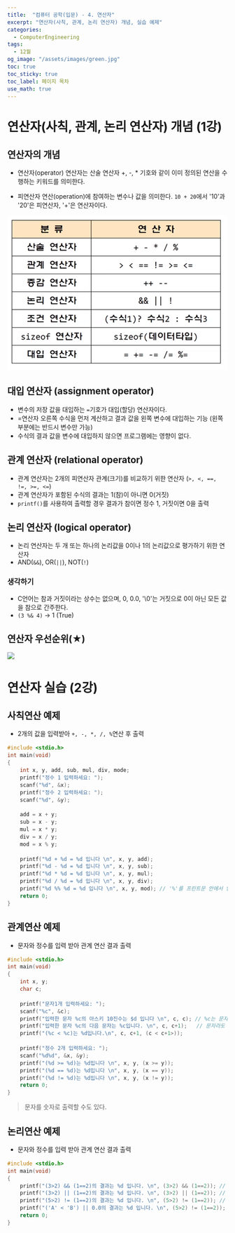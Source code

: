 ```yaml
---
title:  "컴퓨터 공학(입문) - 4. 연산자"
excerpt: "연산자(사칙, 관계, 논리 연산자) 개념, 실습 예제"
categories:
  - ComputerEngineering
tags:
  - 12월
og_image: "/assets/images/green.jpg"
toc: true
toc_sticky: true
toc_label: 페이지 목차
use_math: true
---
```


# 연산자(사칙, 관계, 논리 연산자) 개념 (1강)

## 연산자의 개념
- 연산자(operator)
연산자는 산술 연산자 +, -, * 기호와 같이 이미 정의된 연산을 수행하는 키워드를 의미한다.

- 피연산자
연산(operation)에 참여하는 변수나 값을 의미한다. `10 + 20`에서 '10'과 '20'은 피연산자, '+'은 연산자이다.

![](/assets/images/ComputerEngineering/CE4_1.PNG)

## 대입 연산자 (assignment operator)
- 변수의 저장 값을 대입하는 `=`기호가 대입(할당) 연산자이다.
- =연산자 오른쪽 수식을 먼저 계산하고 결과 값을 왼쪽 변수에 대입하는 기능 (왼쪽 부분에는 반드시 변수만 가능)
- 수식의 결과 값을 변수에 대입하지 않으면 프로그램에는 영향이 없다.

## 관계 연산자 (relational operator)
- 관계 연산자는 2개의 피연산자 관계(크기)를 비교하기 위한 연산자 (`>, <, ==, !=, >=, <=`)
- 관계 연산자가 포함된 수식의 결과는 1(참)이 아니면 0(거짓)
- `printf()`를 사용하여 출력할 경우 결과가 참이면 정수 1, 거짓이면 0을 출력

## 논리 연산자 (logical operator)
- 논리 연산자는 두 개 또는 하나의 논리값을 0이나 1의 논리값으로 평가하기 위한 연산자
- AND(`&&`), OR(`||`), NOT(`!`)

### 생각하기
- C언어는 참과 거짓이라는 상수는 없으며, 0, 0.0, '\0'는 거짓으로 0이 아닌 모든 값을 참으로 간주한다.
- `(3 %& 4)` -> 1 (True)

## 연산자 우선순위(★)

![](!assets/images/ComputerEngineering/CE4_2.PNG)

# 연산자 실습 (2강)

## 사칙연산 예제 
- 2개의 값을 입력받아 `+, -, *, /, %`연산 후 출력

```c
#include <stdio.h>
int main(void)
{
    int x, y, add, sub, mul, div, mode;
    printf("정수 1 입력하세요: ");
    scanf("%d", &x);
    printf("정수 2 입력하세요: ");
    scanf("%d", &y);

    add = x + y;
    sub = x - y;
    mul = x * y;
    div = x / y;
    mod = x % y;

    printf("%d + %d = %d 입니다 \n", x, y, add);
    printf("%d - %d = %d 입니다 \n", x, y, sub);
    printf("%d * %d = %d 입니다 \n", x, y, mul);
    printf("%d / %d = %d 입니다 \n", x, y, div);
    printf("%d %% %d = %d 입니다 \n", x, y, mod); // '%'를 프린트문 안에서 입력하고 싶을 때는 %%식으로 표현한다. 
    return 0;
}

```

## 관계연산 예제

- 문자와 정수를 입력 받아 관계 연산 결과 출력

```c
#include <stdio.h>
int main(void)
{
    int x, y;
    char c;

    printf("문자1개 입력하세요: ");
    scanf("%c", &c);
    printf("입력한 문자 %c의 아스키 10진수는 $d 입니다 \n", c, c); // %c는 문자를, %d는 숫자를 출력
    printf("입력한 문자 %c의 다음 문자는 %c입니다. \n", c, c+1);   // 문자라도 숫자처럼 연산 가능
    printf("(%c < %c)는 %d입니다.\n", c, c+1, (c < c+1>));

    printf("정수 2개 입력하세요: ");
    scanf("%d%d", &x, &y);
    printf("(%d >= %d)는 %d입니다 \n", x, y, (x >= y));
    printf("(%d == %d)는 %d입니다 \n", x, y, (x == y));
    printf("(%d != %d)는 %d입니다 \n", x, y, (x != y));
    return 0;
}
```
> 문자를 숫자로 출력할 수도 있다.

## 논리연산 예제

- 문자와 정수를 입력 받아 관계 연산 결과 출력

```c
#include <stdio.h>
int main(void)
{
    printf("(3>2) && (1==2)의 결과는 %d 입니다. \n", (3>2) && (1==2)); // 0
    printf("(3>2) || (1==2)의 결과는 %d 입니다. \n", (3>2) || (1==2)); // 1
    printf("(5>2) != (1==2)의 결과는 %d 입니다. \n", (5>2) != (1==2)); // 1
    printf("('A' < 'B') || 0.0의 결과는 %d 입니다. \n", (5>2) != (1==2)); // 1
    return 0;
}
```